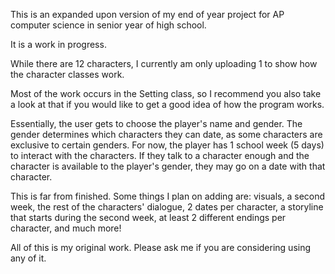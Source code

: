This is an expanded upon version of my end of year project for AP computer science in senior year of high school.

It is a work in progress.

While there are 12 characters, I currently am only uploading 1 to show how the character classes work.

Most of the work occurs in the Setting class, so I recommend you also take a look at that if you would like to get a good idea of how the program works.

Essentially, the user gets to choose the player's name and gender. The gender determines which characters they can date, as some characters are exclusive to certain genders. For now, the player has 1 school week (5 days) to interact with the characters. If they talk to a character enough and the character is available to the player's gender, they may go on a date with that character.

This is far from finished. Some things I plan on adding are: visuals, a second week, the rest of the characters' dialogue, 2 dates per character, a storyline that starts during the second week, at least 2 different endings per character, and much more!

All of this is my original work. Please ask me if you are considering using any of it.
